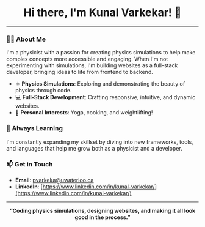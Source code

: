 <h1 align="center">Hi there, I'm Kunal Varkekar! 👋</h1>

---

### 👨‍💻 About Me
I'm a physicist with a passion for creating physics simulations to help make complex concepts more accessible and engaging. When I'm not experimenting with simulations, I'm building websites as a full-stack developer, bringing ideas to life from frontend to backend.

- ⚛️ **Physics Simulations**: Exploring and demonstrating the beauty of physics through code.
- 💻 **Full-Stack Development**: Crafting responsive, intuitive, and dynamic websites.
- 🍲 **Personal Interests**: Yoga, cooking, and weightlifting!

### 🌱 Always Learning
I'm constantly expanding my skillset by diving into new frameworks, tools, and languages that help me grow both as a physicist and a developer.

### 📫 Get in Touch
- **Email**: [pvarkeka@uwaterloo.ca](mailto:pvarkeka@uwaterloo.ca)
- **LinkedIn**: [https://www.linkedin.com/in/kunal-varkekar/](https://www.linkedin.com/in/kunal-varkekar/)

---

<p align="center">
  <strong>“Coding physics simulations, designing websites, and making it all look good in the process.”</strong>
</p>
